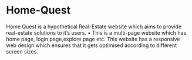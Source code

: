# Home-Quest
Home Quest is a hypothetical Real-Estate website which aims to provide real-estate solutions to it’s users. • This is a multi-page website which has home page, login page,explore page etc. This website has a responsive web design which ensures that it gets optimised according to different screen sizes.

